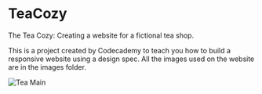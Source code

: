 # TeaCozy
The Tea Cozy: Creating a website for a fictional tea shop. 


This is a project created by Codecademy to teach you how to build a responsive website using a design spec. All the images used on the website are in the images folder. 

![Tea Main](https://user-images.githubusercontent.com/99679318/191799870-c97d5719-66c4-4d2f-962d-afdbc99d97ab.jpeg)




